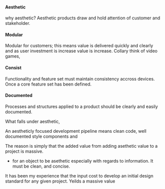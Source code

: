 
#### Aesthetic
why aesthetic?
Aesthetic products draw and hold attention of customer and stakeholder.

#### Modular
Modular for customers; this means value is delivered quickly and clearly and as user investment is increase value is increase. Collary think of video games,

#### Consist
Functionality and feature set must maintain consistency accross devices. Once a core feature set has been defined.

#### Documented
Processes and structures applied to a product should be clearly and easily documented.

What falls under aesthetic,

An aestheticly focused development pipeline means clean code, well documented style components and  


The reason is simply that the added value from adding asethetic value to a project is massive.

- for an object to be asethetic especially with regards to information. It must be clean, and concise.

It has been my experience that the input cost to develop an initial design standard for any given project. Yeilds a massive value  
